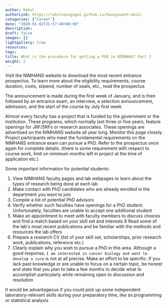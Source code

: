 ```yaml
---
author: Rahul
authorLink: https://rahulvenugopal.github.io/haveyoumetrahul/
categories: ["Career"]
date: "2020-01-02T21:57:40+08:00"
description: 
draft: false
images: []
lightgallery: true
resources:
tags:
title: What is the procedure for getting a PhD in NIMHANS? Part 2
weight: 2
---
```


Visit the NIMHANS website to download the most recent entrance prospectus. To learn more about the eligibility requirements, course duration, costs, stipend, number of seats, etc., read the prospectus

The announcement is made during the first week of January, and is then followed by an entrance exam, an interview, a selection announcement, admission, and the start of the course by July first week

Almost every faculty has a project that is funded by the government or the institution. These programs, which normally last three or five years, feature openings for JRF/SRFs or research associates. These openings are advertised on the NIMHANS website all year long. Monitor this page closely. Project participants who meet the fundamental requirements on the NIMHANS entrance exam can pursue a PhD. Refer to the prospectus once again for complete details. (there is some requirement with respect to course work, limit on minimum months left in project at the time of application etc.)

Some important information for potential students:
1. View NIMHANS faculty pages and lab webpages to learn about the types of research being done at each lab
2. Make contact with PhD candidates who are already enrolled in the department you want to join
3. Compile a list of potential PhD advisors
4. Verify whether such faculties have openings for a PhD student. Unfortunately, faculties are unable to accept one additional student
5. Make an appointment to meet with faculty members to discuss choices and find a match based on your skill set and interests
6 Read some of the lab's most recent publications and be familiar with the methods and resources the lab offers
7. Prepare a research CV (list of your skill set, scholarships, prior research work, publications, reference etc.)
8. Clearly explain why you wish to pursue a PhD in this area. Although a good response, `I am interested in cancer biology and want to develop a cure` is not at all precise. Make an effort to be specific. If you lack past knowledge or are unable to focus on a certain topic, be honest and state that you plan to take a few months to decide what to accomplish particularly while remaining open to discussion and resolution

It would be advantageous if you could pick up some independent laboratory-relevant skills during your preparatory time, like as programming or statistical analysis